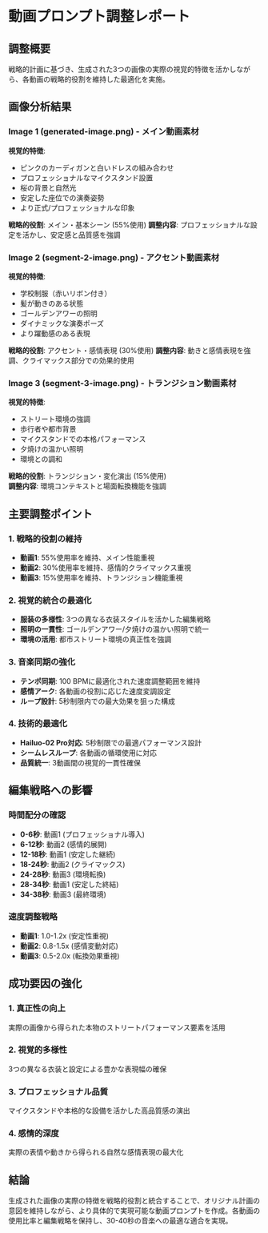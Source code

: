# 動画プロンプト調整レポート

## 調整概要
戦略的計画に基づき、生成された3つの画像の実際の視覚的特徴を活かしながら、各動画の戦略的役割を維持した最適化を実施。

## 画像分析結果

### Image 1 (generated-image.png) - メイン動画素材
**視覚的特徴**:
- ピンクのカーディガンと白いドレスの組み合わせ
- プロフェッショナルなマイクスタンド設置
- 桜の背景と自然光
- 安定した座位での演奏姿勢
- より正式/プロフェッショナルな印象

**戦略的役割**: メイン・基本シーン (55%使用)
**調整内容**: プロフェッショナルな設定を活かし、安定感と品質感を強調

### Image 2 (segment-2-image.png) - アクセント動画素材  
**視覚的特徴**:
- 学校制服（赤いリボン付き）
- 髪が動きのある状態
- ゴールデンアワーの照明
- ダイナミックな演奏ポーズ
- より躍動感のある表現

**戦略的役割**: アクセント・感情表現 (30%使用)
**調整内容**: 動きと感情表現を強調、クライマックス部分での効果的使用

### Image 3 (segment-3-image.png) - トランジション動画素材
**視覚的特徴**:
- ストリート環境の強調
- 歩行者や都市背景
- マイクスタンドでの本格パフォーマンス
- 夕焼けの温かい照明
- 環境との調和

**戦略的役割**: トランジション・変化演出 (15%使用)  
**調整内容**: 環境コンテキストと場面転換機能を強調

## 主要調整ポイント

### 1. 戦略的役割の維持
- **動画1**: 55%使用率を維持、メイン性能重視
- **動画2**: 30%使用率を維持、感情的クライマックス重視
- **動画3**: 15%使用率を維持、トランジション機能重視

### 2. 視覚的統合の最適化
- **服装の多様性**: 3つの異なる衣装スタイルを活かした編集戦略
- **照明の一貫性**: ゴールデンアワー/夕焼けの温かい照明で統一
- **環境の活用**: 都市ストリート環境の真正性を強調

### 3. 音楽同期の強化
- **テンポ同期**: 100 BPMに最適化された速度調整範囲を維持
- **感情アーク**: 各動画の役割に応じた速度変調設定
- **ループ設計**: 5秒制限内での最大効果を狙った構成

### 4. 技術的最適化
- **Hailuo-02 Pro対応**: 5秒制限での最適パフォーマンス設計
- **シームレスループ**: 各動画の循環使用に対応
- **品質統一**: 3動画間の視覚的一貫性確保

## 編集戦略への影響

### 時間配分の確認
- **0-6秒**: 動画1 (プロフェッショナル導入)
- **6-12秒**: 動画2 (感情的展開)  
- **12-18秒**: 動画1 (安定した継続)
- **18-24秒**: 動画2 (クライマックス)
- **24-28秒**: 動画3 (環境転換)
- **28-34秒**: 動画1 (安定した終結)
- **34-38秒**: 動画3 (最終環境)

### 速度調整戦略
- **動画1**: 1.0-1.2x (安定性重視)
- **動画2**: 0.8-1.5x (感情変動対応)  
- **動画3**: 0.5-2.0x (転換効果重視)

## 成功要因の強化

### 1. 真正性の向上
実際の画像から得られた本物のストリートパフォーマンス要素を活用

### 2. 視覚的多様性  
3つの異なる衣装と設定による豊かな表現幅の確保

### 3. プロフェッショナル品質
マイクスタンドや本格的な設備を活かした高品質感の演出

### 4. 感情的深度
実際の表情や動きから得られる自然な感情表現の最大化

## 結論
生成された画像の実際の特徴を戦略的役割と統合することで、オリジナル計画の意図を維持しながら、より具体的で実現可能な動画プロンプトを作成。各動画の使用比率と編集戦略を保持し、30-40秒の音楽への最適な適合を実現。